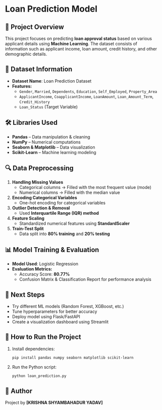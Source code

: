 
# Loan Prediction Model

## 📌 Project Overview
This project focuses on predicting **loan approval status** based on various applicant details using **Machine Learning**. The dataset consists of information such as applicant income, loan amount, credit history, and other demographic details.

## 📂 Dataset Information
- **Dataset Name**: Loan Prediction Dataset
- **Features:**
  - `Gender`, `Married`, `Dependents`, `Education`, `Self_Employed`, `Property_Area`
  - `ApplicantIncome`, `CoapplicantIncome`, `LoanAmount`, `Loan_Amount_Term`, `Credit_History`
  - `Loan_Status` (Target Variable)

## 🛠️ Libraries Used
- **Pandas** – Data manipulation & cleaning
- **NumPy** – Numerical computations
- **Seaborn & Matplotlib** – Data visualization
- **Scikit-Learn** – Machine learning modeling

## 🔍 Data Preprocessing
1. **Handling Missing Values**
   - Categorical columns → Filled with the most frequent value (mode)
   - Numerical columns → Filled with the median value
2. **Encoding Categorical Variables**
   - One-hot encoding for categorical variables
3. **Outlier Detection & Removal**
   - Used **Interquartile Range (IQR) method**
4. **Feature Scaling**
   - Standardized numerical features using **StandardScaler**
5. **Train-Test Split**
   - Data split into **80% training** and **20% testing**

## 📊 Model Training & Evaluation
- **Model Used**: Logistic Regression
- **Evaluation Metrics:**
  - Accuracy Score: **80.77%**
  - Confusion Matrix & Classification Report for performance analysis

## 🚀 Next Steps
- Try different ML models (Random Forest, XGBoost, etc.)
- Tune hyperparameters for better accuracy
- Deploy model using Flask/FastAPI
- Create a visualization dashboard using Streamlit

## 🤖 How to Run the Project
1. Install dependencies:  
   ```bash
   pip install pandas numpy seaborn matplotlib scikit-learn
   ```
2. Run the Python script:  
   ```bash
   python loan_prediction.py
   ```

## 📢 Author
Project by **[KRISHNA SHYAMBAHADUR YADAV]**

